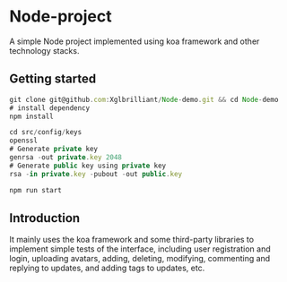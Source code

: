 # Node-project
A simple Node project implemented using koa framework and other technology stacks.

## Getting started
```js
git clone git@github.com:Xglbrilliant/Node-demo.git && cd Node-demo
# install dependency
npm install

cd src/config/keys
openssl
# Generate private key
genrsa -out private.key 2048
# Generate public key using private key
rsa -in private.key -pubout -out public.key

npm run start
```

## Introduction
It mainly uses the koa framework and some third-party libraries to implement simple tests of the interface, including user registration and login, uploading avatars, adding, deleting, modifying, commenting and replying to updates, and adding tags to updates, etc.